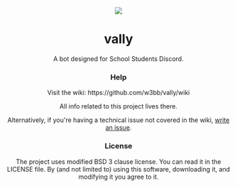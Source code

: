 <style>
p {
 text-align:center
}
</style>

<a href="https://github.com/w3bb/vally"> <img src="http://webb.spiderden.net/images/projects/vally/vally.png"> </a>
<h1 align="center">vally </h1>
<p align="center">A bot designed for School Students Discord.</p>

<h3 align="center">Help</h3>
<p align="center">Visit the wiki: https://github.com/w3bb/vally/wiki</p>
<p align="center">All info related to this project lives there.</p>
<p align="center">Alternatively, if you're having a technical issue not covered in the wiki, <a href="https://github.com/w3bb/vally/issues/new">write an issue</a>.</p>

<h3 align="center"> License </h3>
<p align="center">The project uses modified BSD 3 clause license. You can read it in the LICENSE file. By (and not limited to) using this software, downloading it, and modifying it you agree to it.</p>
